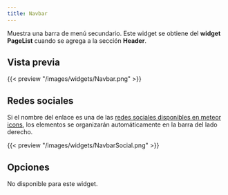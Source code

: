 ```yaml
---
title: Navbar
---
```


Muestra una barra de menú secundario. Este widget se obtiene del **widget PageList** cuando se agrega a la sección **Header**.

## Vista previa

{{< preview "/images/widgets/Navbar.png" >}}

## Redes sociales

Si el nombre del enlace es una de las [redes sociales disponibles en meteor icons](https://meteoricons.com/#social), los elementos se organizarán automáticamente en la barra del lado derecho.

{{< preview "/images/widgets/NavbarSocial.png" >}}

## Opciones

No disponible para este widget.